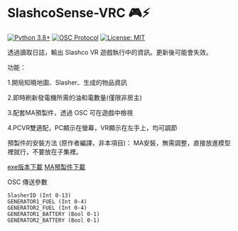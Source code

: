# SlashcoSense-VRC 🎮⚡

[![Python 3.8+](https://img.shields.io/badge/python-3.8+-blue.svg)](https://www.python.org/)
[![OSC Protocol](https://img.shields.io/badge/OSC-1.1-brightgreen)](https://opensoundcontrol.stanford.edu/)
[![License: MIT](https://img.shields.io/badge/License-MIT-yellow.svg)](https://opensource.org/licenses/MIT)

透過讀取日誌，輸出 Slashco VR 遊戲執行中的資訊。更新後可能會失效。


功能：

1.開局知曉地圖、Slasher、生成的物品資訊

2.即時刷新發電機所需的油和電數量(僅限非房主)

3.配套MA預製件，透過 OSC 可在遊戲中檢視

4.PCVR雙適配，PC顯示在螢幕，VR顯示在左手上，均可調節


預製件的安裝方法 (原作者編譯，非本項目)：
MA安裝，無需調整，直接放進模型裡就行，不要放在子集裡。

[exe版本下載](https://github.com/arcxingye/SlasherSense-VRC/releases/download/exe/SlashcoSense.exe)
[MA預製件下載](https://github.com/arcxingye/SlasherSense-VRC/releases/download/exe/SlashcoSense.unitypackage)

OSC 傳送參數
```
SlasherID (Int 0-13)
GENERATOR1_FUEL (Int 0-4)
GENERATOR2_FUEL (Int 0-4)
GENERATOR1_BATTERY (Bool 0-1)
GENERATOR2_BATTERY (Bool 0-1)
```